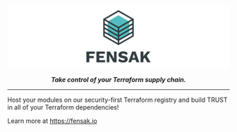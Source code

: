 <p align="center">
  <a href="https://fensak.io">
    <picture>
      <source media="(prefers-color-scheme: dark)" srcset="https://github.com/fensak-io/assets/raw/main/imgs/logo_color_bgcolor_v_print_long.png?raw=true">
      <img
        alt="Fensak"
        src="https://github.com/fensak-io/assets/raw/main/imgs/logo_color_bgtransparent_v_print_long.png?raw=true"
      >
    <picture>
  </a>
</p>

<p align="center">
  <strong><em>Take control of your Terraform supply chain.</em></strong>
</p>

---

Host your modules on our security-first Terraform registry and build TRUST in all of your Terraform dependencies!

Learn more at https://fensak.io
